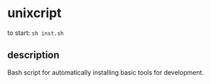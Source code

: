 # unixcript
to start:
`sh inst.sh`
## description
Bash script for automatically installing basic tools for development.
